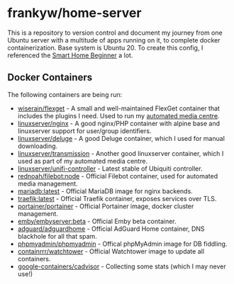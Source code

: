 # frankyw/home-server

This is a repository to version control and document my journey from one Ubuntu server with a multitude of apps running on it, to complete docker containerization. Base system is Ubuntu 20. To create this config, I referenced the [Smart Home Beginner](https://www.smarthomebeginner.com/category/home-server/) a lot.

## Docker Containers

The following containers are being run:

* [wiserain/flexget](https://hub.docker.com/r/wiserain/flexget/) - A small and well-maintained FlexGet container that includes the plugins I need. Used to run my [automated media centre](https://github.com/frankyw/flexget).
* [linuxserver/nginx](https://hub.docker.com/r/linuxserver/nginx/) - A good nginx/PHP container with alpine base and linuxserver support for user/group identifiers.
* [linuxserver/deluge](https://hub.docker.com/r/linuxserver/deluge/) - A good Deluge container, which I used for manual downloading.
* [linuxserver/transmission](https://hub.docker.com/r/linuxserver/transmission/) - Another good linuxserver container, which I used as part of my automated media centre.
* [linuxserver/unifi-controller](https://hub.docker.com/r/linuxserver/unifi-controller) - Latest stable of Ubiquiti controller.
* [rednoah/filebot:node](https://hub.docker.com/r/rednoah/filebot/) - Official Filebot container, used for automated media management.
* [mariadb:latest](https://hub.docker.com/_/mariadb) - Official MariaDB image for nginx backends.
* [traefik:latest](https://hub.docker.com/_/traefik) - Official Traefik container, exposes services over TLS.
* [portainer/portainer](https://hub.docker.com/r/portainer/portainer) - Official Portainer image, docker cluster management.
* [emby/embyserver:beta](https://hub.docker.com/r/emby/embyserver) - Official Emby beta container.
* [adguard/adguardhome](https://hub.docker.com/r/adguard/adguardhome) - Official AdGuard Home container, DNS blackhole for all that spam.
* [phpmyadmin/phpmyadmin](https://hub.docker.com/r/phpmyadmin/phpmyadmin) - Offical phpMyAdmin image for DB fiddling.
* [containrrr/watchtower](https://hub.docker.com/r/containrrr/watchtower) - Official Watchtower image to update all containers.
* [google-containers/cadvisor](https://gcr.io/google-containers/cadvisor) - Collecting some stats (which I may never use!)